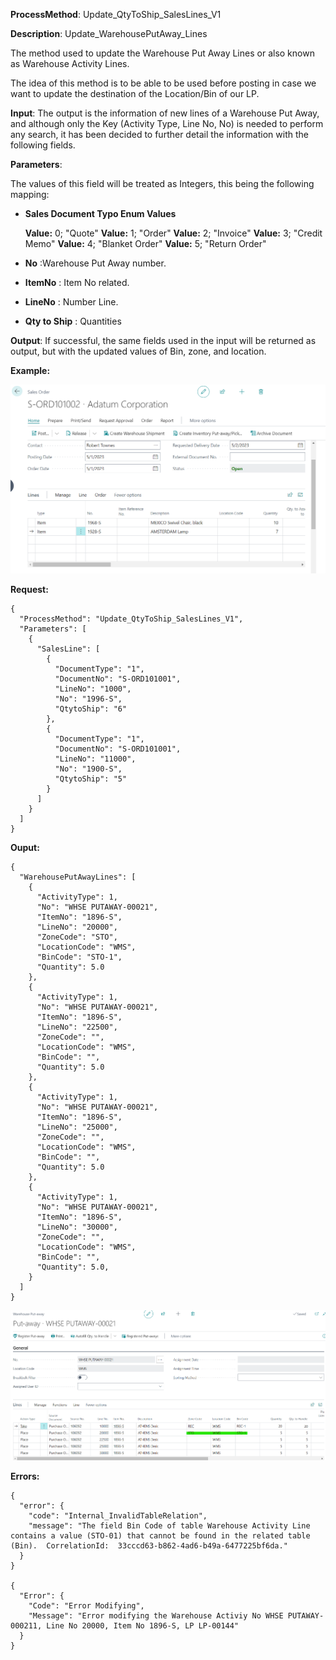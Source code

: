 **ProcessMethod**: Update_QtyToShip_SalesLines_V1

**Description**:
Update_WarehousePutAway_Lines

The method used to update the Warehouse Put Away Lines or also known as Warehouse Activity Lines.

The idea of this method is to be able to be used before posting in case we want to update the destination of the Location/Bin of our LP.

**Input**:  The output is the information of new lines of a Warehouse Put Away, and although only the Key (Activity Type, Line No, No) is needed to perform any search, it has been decided to further detail the information with the following fields.

**Parameters**:

The values of this field will be treated as Integers, this being the following mapping:


- **Sales Document Typo Enum Values**

    **Value:** 0; "Quote"
    **Value:** 1; "Order" 
    **Value:** 2; "Invoice"
    **Value:** 3; "Credit Memo" 
    **Value:** 4; "Blanket Order" 
    **Value:** 5; "Return Order" 

 
-	**No** :Warehouse Put Away number.
-	**ItemNo** : Item No related.
-	**LineNo** : Number  Line.
-	**Qty to Ship** : Quantities

**Output**:  If successful, the same fields used in the input will be returned as output, but with the updated values of Bin, zone, and location.

**Example:**

![image.png](/.attachments/image-b6faf901-f16e-461e-a33b-2ac9f14e37d1.png)

**Request:**
```
{
  "ProcessMethod": "Update_QtyToShip_SalesLines_V1",
  "Parameters": [
    {
      "SalesLine": [
        {
          "DocumentType": "1",
          "DocumentNo": "S-ORD101001",
          "LineNo": "1000",
          "No": "1996-S",
          "QtytoShip": "6"
        },
        {
          "DocumentType": "1",
          "DocumentNo": "S-ORD101001",
          "LineNo": "11000",
          "No": "1900-S",
          "QtytoShip": "5"
        }
      ]
    }
  ]
}
```

**Ouput:**

```
{
  "WarehousePutAwayLines": [
    {
      "ActivityType": 1,
      "No": "WHSE PUTAWAY-00021",
      "ItemNo": "1896-S",
      "LineNo": "20000",
      "ZoneCode": "STO",
      "LocationCode": "WMS",
      "BinCode": "STO-1",
      "Quantity": 5.0
    },
    {
      "ActivityType": 1,
      "No": "WHSE PUTAWAY-00021",
      "ItemNo": "1896-S",
      "LineNo": "22500",
      "ZoneCode": "",
      "LocationCode": "WMS",
      "BinCode": "",
      "Quantity": 5.0
    },
    {
      "ActivityType": 1,
      "No": "WHSE PUTAWAY-00021",
      "ItemNo": "1896-S",
      "LineNo": "25000",
      "ZoneCode": "",
      "LocationCode": "WMS",
      "BinCode": "",
      "Quantity": 5.0
    },
    {
      "ActivityType": 1,
      "No": "WHSE PUTAWAY-00021",
      "ItemNo": "1896-S",
      "LineNo": "30000",
      "ZoneCode": "",
      "LocationCode": "WMS",
      "BinCode": "",
      "Quantity": 5.0,
    }
  ]
}
```
![image.png](/.attachments/image-8e47e464-7a65-4e08-a120-0bd6ec91bd13.png)


**Errors:**
```
{
  "error": {
    "code": "Internal_InvalidTableRelation",
    "message": "The field Bin Code of table Warehouse Activity Line contains a value (STO-01) that cannot be found in the related table (Bin).  CorrelationId:  33cccd63-b862-4ad6-b49a-6477225bf6da."
  }
}

{
  "Error": {
    "Code": "Error Modifying",
    "Message": "Error modifying the Warehouse Activiy No WHSE PUTAWAY-000211, Line No 20000, Item No 1896-S, LP LP-00144"
  }
}
```

